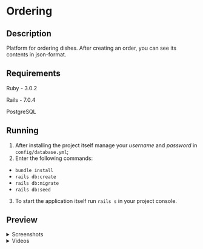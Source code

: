# Ordering

## Description

Platform for ordering dishes. After creating an order, you can see its contents in json-format. 

## Requirements

Ruby - 3.0.2

Rails - 7.0.4

PostgreSQL

## Running

1. After installing the project itself manage your *username* and *password*  in `config/database.yml`;
2. Enter the following commands:
* `bundle install`
* `rails db:create`
* `rails db:migrate`
* `rails db:seed`

3. To start the application itself run `rails s` in your project console.

## Preview

<details>
  <summary>Screenshots</summary>
  
  ![main_page_dishes](https://github.com/MechaelDodo/Ordering/tree/main/mockups/main_page_dishes.png)
</details>
<details>
  <summary>Videos</summary>
  
</details>
